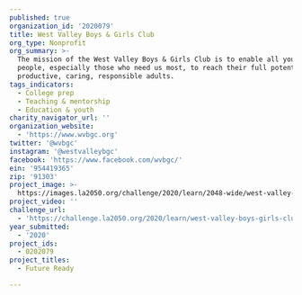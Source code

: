 ```yaml
---
published: true
organization_id: '2020079'
title: West Valley Boys & Girls Club
org_type: Nonprofit
org_summary: >-
  The mission of the West Valley Boys & Girls Club is to enable all young
  people, especially those who need us most, to reach their full potential as
  productive, caring, responsible adults. 
tags_indicators:
  - College prep
  - Teaching & mentorship
  - Education & youth
charity_navigator_url: ''
organization_website:
  - 'https://www.wvbgc.org'
twitter: '@wvbgc'
instagram: '@westvalleybgc'
facebook: 'https://www.facebook.com/wvbgc/'
ein: '954419365'
zip: '91303'
project_image: >-
  https://images.la2050.org/challenge/2020/learn/2048-wide/west-valley-boys-girls-club.jpg
project_video: ''
challenge_url:
  - 'https://challenge.la2050.org/2020/learn/west-valley-boys-girls-club/'
year_submitted:
  - '2020'
project_ids:
  - 0202079
project_titles:
  - Future Ready

---
```

